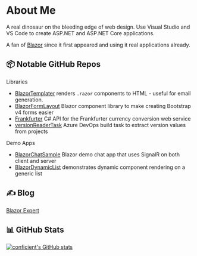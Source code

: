 # About Me

A real dinosaur on the bleeding edge of web design. Use Visual Studio and VS Code to create ASP.NET and ASP.NET Core applications. 

A fan of [Blazor](https://blazor.net) since it first appeared and using it real applications already.

## 📦 Notable GitHub Repos

Libraries
  - [BlazorTemplater](https://github.com/conficient/BlazorTemplater) renders `.razor` components to HTML - useful for email generation.
  - [BlazorFormLayout](https://github.com/conficient/BlazorFormLayout) Blazor component library to make creating Bootstrap v4 forms easier
  - [Frankfurter](https://github.com/conficient/Frankfurter) C# API for the Frankfurter currency conversion web service
  - [versionReaderTask](https://github.com/conficient/versionReaderTask) Azure DevOps build task to extract version values from projects

Demo Apps
  - [BlazorChatSample](https://github.com/conficient/BlazorChatSample) Blazor demo chat app that uses SignalR on both client and server
  - [BlazorDynamicList](https://github.com/conficient/BlazorDynamicList) demonstrates dynamic component rendering on a generic list

## ✍️ Blog

[Blazor Expert](https://blazor.expert)

## 📊 GitHub Stats

[![conficient's GitHub stats](https://github-readme-stats.vercel.app/api?username=conficient&title_color=ff6600&bg_color=1d1f21&text_color=d6d6d6)](https://github.com/anuraghazra/github-readme-stats)
